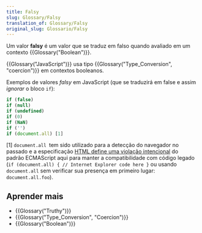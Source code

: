 ```yaml
---
title: Falsy
slug: Glossary/Falsy
translation_of: Glossary/Falsy
original_slug: Glossario/Falsy
---
```

Um valor **falsy** é um valor que se traduz em falso quando avaliado em um contexto {{Glossary("Boolean")}}.

{{Glossary("JavaScript")}} usa tipo {{Glossary("Type_Conversion", "coercion")}} em contextos booleanos.

Exemplos de valores _falsy_ em JavaScript (que se traduzirá em false e assim _ignorar_ o bloco `if`):

```js
if (false)
if (null)
if (undefined)
if (0)
if (NaN)
if ('')
if (document.all) [1]
```

\[1] `document.all `tem sido utilizado para a detecção do navegador no passado e a especificação [HTML define uma violação intencional](https://html.spec.whatwg.org/multipage/obsolete.html#dom-document-all) do padrão ECMAScript aqui para manter a compatibilidade com código legado (`if (document.all) { // Internet Explorer code here }` ou usando `document.all` sem verificar sua presença em primeiro lugar: `document.all.foo`).

## Aprender mais

- {{Glossary("Truthy")}}
- {{Glossary("Type_Conversion", "Coercion")}}
- {{Glossary("Boolean")}}
